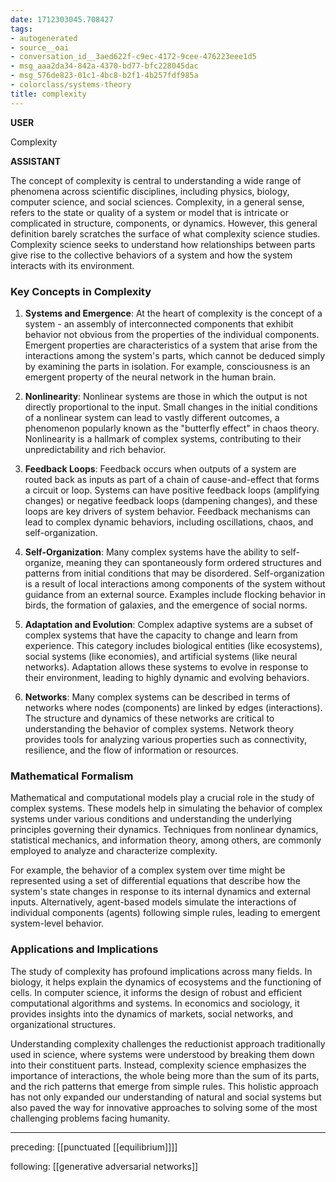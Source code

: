 ```yaml
---
date: 1712303045.708427
tags:
- autogenerated
- source__oai
- conversation_id__3aed622f-c9ec-4172-9cee-476223eee1d5
- msg_aaa2da34-842a-4370-bd77-bfc228045dac
- msg_576de823-01c1-4bc8-b2f1-4b257fdf985a
- colorclass/systems-theory
title: complexity
---
```


**USER**

Complexity


**ASSISTANT**

The concept of complexity is central to understanding a wide range of phenomena across scientific disciplines, including physics, biology, computer science, and social sciences. Complexity, in a general sense, refers to the state or quality of a system or model that is intricate or complicated in structure, components, or dynamics. However, this general definition barely scratches the surface of what complexity science studies. Complexity science seeks to understand how relationships between parts give rise to the collective behaviors of a system and how the system interacts with its environment.

### Key Concepts in Complexity

1. **Systems and Emergence**: At the heart of complexity is the concept of a system - an assembly of interconnected components that exhibit behavior not obvious from the properties of the individual components. Emergent properties are characteristics of a system that arise from the interactions among the system's parts, which cannot be deduced simply by examining the parts in isolation. For example, consciousness is an emergent property of the neural network in the human brain.

2. **Nonlinearity**: Nonlinear systems are those in which the output is not directly proportional to the input. Small changes in the initial conditions of a nonlinear system can lead to vastly different outcomes, a phenomenon popularly known as the "butterfly effect" in chaos theory. Nonlinearity is a hallmark of complex systems, contributing to their unpredictability and rich behavior.

3. **Feedback Loops**: Feedback occurs when outputs of a system are routed back as inputs as part of a chain of cause-and-effect that forms a circuit or loop. Systems can have positive feedback loops (amplifying changes) or negative feedback loops (dampening changes), and these loops are key drivers of system behavior. Feedback mechanisms can lead to complex dynamic behaviors, including oscillations, chaos, and self-organization.

4. **Self-Organization**: Many complex systems have the ability to self-organize, meaning they can spontaneously form ordered structures and patterns from initial conditions that may be disordered. Self-organization is a result of local interactions among components of the system without guidance from an external source. Examples include flocking behavior in birds, the formation of galaxies, and the emergence of social norms.

5. **Adaptation and Evolution**: Complex adaptive systems are a subset of complex systems that have the capacity to change and learn from experience. This category includes biological entities (like ecosystems), social systems (like economies), and artificial systems (like neural networks). Adaptation allows these systems to evolve in response to their environment, leading to highly dynamic and evolving behaviors.

6. **Networks**: Many complex systems can be described in terms of networks where nodes (components) are linked by edges (interactions). The structure and dynamics of these networks are critical to understanding the behavior of complex systems. Network theory provides tools for analyzing various properties such as connectivity, resilience, and the flow of information or resources.

### Mathematical Formalism

Mathematical and computational models play a crucial role in the study of complex systems. These models help in simulating the behavior of complex systems under various conditions and understanding the underlying principles governing their dynamics. Techniques from nonlinear dynamics, statistical mechanics, and information theory, among others, are commonly employed to analyze and characterize complexity.

For example, the behavior of a complex system over time might be represented using a set of differential equations that describe how the system's state changes in response to its internal dynamics and external inputs. Alternatively, agent-based models simulate the interactions of individual components (agents) following simple rules, leading to emergent system-level behavior.

### Applications and Implications

The study of complexity has profound implications across many fields. In biology, it helps explain the dynamics of ecosystems and the functioning of cells. In computer science, it informs the design of robust and efficient computational algorithms and systems. In economics and sociology, it provides insights into the dynamics of markets, social networks, and organizational structures.

Understanding complexity challenges the reductionist approach traditionally used in science, where systems were understood by breaking them down into their constituent parts. Instead, complexity science emphasizes the importance of interactions, the whole being more than the sum of its parts, and the rich patterns that emerge from simple rules. This holistic approach has not only expanded our understanding of natural and social systems but also paved the way for innovative approaches to solving some of the most challenging problems facing humanity.


---

preceding: [[punctuated [[equilibrium]]]]  


following: [[generative adversarial networks]]
